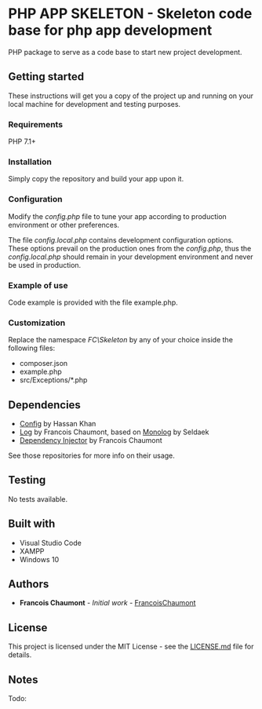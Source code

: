 # PHP APP SKELETON - Skeleton code base for php app development
PHP package to serve as a code base to start new project development.

## Getting started
These instructions will get you a copy of the project up and running on your local machine for development and testing purposes.

### Requirements
PHP 7.1+

### Installation
Simply copy the repository and build your app upon it.

### Configuration
Modify the *config.php* file to tune your app according to production environment or other preferences.

The file *config.local.php* contains development configuration options.  
These options prevail on the production ones from the *config.php*, thus the *config.local.php* should remain in your development environment and never be used in production.

### Example of use
Code example is provided with the file example.php.

### Customization
Replace the namespace *FC\Skeleton* by any of your choice inside the following files:
* composer.json
* example.php
* src/Exceptions/*.php

## Dependencies
* [Config](https://github.com/hassankhan/config) by Hassan Khan
* [Log](https://github.com/FrancoisChaumont/log) by Francois Chaumont, based on [Monolog](https://github.com/Seldaek/monolog) by Seldaek
* [Dependency Injector](https://github.com/FrancoisChaumont/dependency-injector) by Francois Chaumont

See those repositories for more info on their usage.

## Testing
No tests available.

## Built with
* Visual Studio Code
* XAMPP
* Windows 10

## Authors
* **Francois Chaumont** - *Initial work* - [FrancoisChaumont](https://github.com/FrancoisChaumont)

## License
This project is licensed under the MIT License - see the [LICENSE.md](LICENSE.md) file for details.

## Notes
Todo: 

